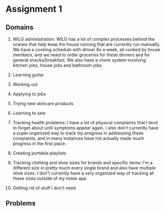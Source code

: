 # Assignment 1

## Domains

1. WILG administration: WILG has a lot of complex processes behind the scenes that help keep the house running that are currently run manually. We have a cooking schedule with dinner 6x a week, all cooked by house members, and we need to order groceries for these dinners and for general snacks/breakfast. We also have a chore system involving kitchen jobs, house jobs and bathroom jobs.

2. Learning guitar

3. Working out

4. Applying to jobs

5. Trying new skincare products

6. Learning to sew

7. Tracking health problems: I have a lot of physical complaints that I tend to forget about until symptoms appear again. I also don't currently have a super organized way to track my progress in addressing these complaints, and in many instances have not actually made much progress in the first place.

8. Creating portable playlists

9. Tracking clothing and shoe sizes for brands and specific items: I'm a different size in pretty much every single brand and also have multiple shoe sizes. I don't currently have a very organized way of tracking all these sizes outside of my notes app.

10. Getting rid of stuff I don't need

## Problems
